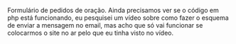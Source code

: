 Formulário de pedidos de oração.
Ainda precisamos ver se o código em php está funcionando,
eu pesquisei um vídeo sobre como fazer o esquema de enviar a mensagem no email,
mas acho que só vai funcionar se colocarmos o site no ar pelo que eu tinha visto no vídeo.